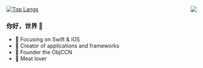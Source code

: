 

  [![Top Langs](https://github-readme-stats.vercel.app/api/top-langs/?username=Lazy-Xiao&layout=compact)](https://github.com/anuraghazra/github-readme-stats)
<img align="right" src="https://github-readme-stats.vercel.app/api?username=Lazy-Xiao&show_icons=true&icon_color=CE1D2D&text_color=718096&bg_color=ffffff&hide_title=true" />





### 你好，世界 👋

- :orange_book: Focusing on Swift & iOS
- :hammer: Creator of applications and frameworks
- :ram: Founder the ObjCCN
- :meat_on_bone: Meat lover
